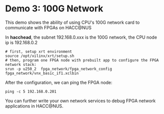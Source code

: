 # Demo 3: 100G Network


This demo shows the ability of using CPU's 100G network card to communicate with FPGAs on HACC@NUS


In __hacchead__, the subnet 192.168.0.xxx is the 100G network, the CPU node ip is 192.168.0.2

```
# first, setup xrt environment
source /opt/xilinx/xrt/setup.sh
# then, program one FPGA node with prebuilt app to configure the FPGA network stack:
srun -p u250_2  fpga_network/fpga_network_config  fpga_network/vnx_basic_if1.xclbin
```

After the configuration, we can ping the FPGA node:
```
ping -c 5 192.168.0.201 
```


You can further write your own network services to debug FPGA network applications in HACC@NUS.
